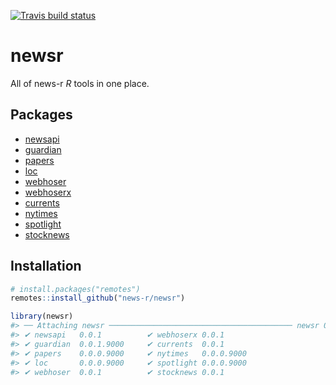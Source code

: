 <!-- README.md is generated from README.Rmd. Please edit that file -->


<!-- badges: start -->
[![Travis build status](https://travis-ci.org/news-r/newsr.svg?branch=master)](https://travis-ci.org/news-r/newsr)
<!-- badges: end -->

# newsr

All of news-r _R_ tools in one place.

## Packages

- [newsapi](https://github.com/news-r/newsapi)
- [guardian](https://github.com/news-r/guardian)
- [papers](https://github.com/news-r/papers)
- [loc](https://github.com/news-r/loc)
- [webhoser](https://github.com/news-r/webhoser)
- [webhoserx](https://github.com/news-r/webhoserx)
- [currents](https://github.com/news-r/currents)
- [nytimes](https://github.com/news-r/nytimes)
- [spotlight](https://github.com/news-r/spotlight)
- [stocknews](https://github.com/news-r/stocknews)

## Installation


```r
# install.packages("remotes")
remotes::install_github("news-r/newsr")
```


```r
library(newsr)
#> ── Attaching newsr ───────────────────────────────────────── newsr 0.0.1 ──
#> ✔ newsapi   0.0.1          ✔ webhoserx 0.0.1     
#> ✔ guardian  0.0.1.9000     ✔ currents  0.0.1     
#> ✔ papers    0.0.0.9000     ✔ nytimes   0.0.0.9000
#> ✔ loc       0.0.0.9000     ✔ spotlight 0.0.0.9000
#> ✔ webhoser  0.0.1          ✔ stocknews 0.0.1
```
